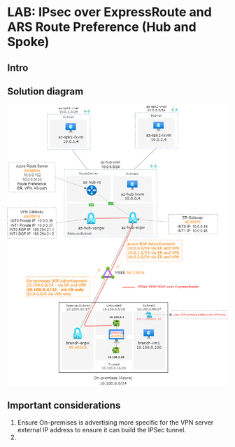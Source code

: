 # LAB: IPsec over ExpressRoute and ARS Route Preference (Hub and Spoke)

## Intro


## Solution diagram

![](./media/diagram.png)

## Important considerations

1. Ensure On-premises is advertising more specific for the VPN server external IP address to ensure it can build the IPSec tunnel.
2. 
